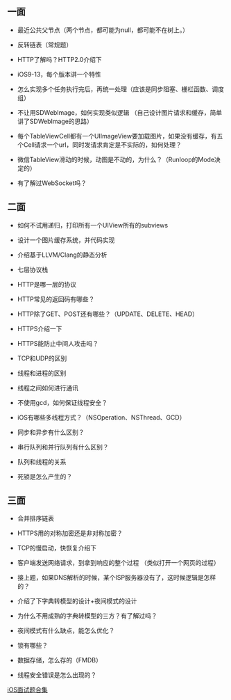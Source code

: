 ## 一面

* 最近公共父节点（两个节点，都可能为null，都可能不在树上。）

* 反转链表（常规题）

* HTTP了解吗？HTTP2.0介绍下

* iOS9-13，每个版本讲一个特性

* 怎么实现多个任务执行完后，再统一处理（应该是同步阻塞、栅栏函数、调度组）

* 不让用SDWebImage，如何实现类似逻辑 （自己设计图片请求和缓存，简单讲了SDWebImage的思路）

* 每个TableViewCell都有一个UIImageView要加载图片，如果没有缓存，有五个Cell请求一个url，同时发请求肯定是不实际的，如何处理？

* 微信TableView滑动的时候，动图是不动的，为什么？（Runloop的Mode决定的）

* 有了解过WebSocket吗？

## 二面

* 如何不试用递归，打印所有一个UIView所有的subviews

* 设计一个图片缓存系统，并代码实现

* 介绍基于LLVM/Clang的静态分析

* 七层协议栈

* HTTP是哪一层的协议

* HTTP常见的返回码有哪些？

* HTTP除了GET、POST还有哪些？（UPDATE、DELETE、HEAD）

* HTTPS介绍一下

* HTTPS能防止中间人攻击吗？

* TCP和UDP的区别

* 线程和进程的区别

* 线程之间如何进行通讯

* 不使用gcd，如何保证线程安全？

* iOS有哪些多线程方式？（NSOperation、NSThread、GCD）

* 同步和异步有什么区别？

* 串行队列和并行队列有什么区别？

* 队列和线程的关系

* 死锁是怎么产生的？

## 三面

* 合并排序链表

* HTTPS用的对称加密还是非对称加密？

* TCP的慢启动，快恢复介绍下

* 客户端发送网络请求，到拿到响应的整个过程 （类似打开一个网页的过程）

* 接上题，如果DNS解析的时候，某个ISP服务器没有了，这时候逻辑是怎样的？

* 介绍了下字典转模型的设计+夜间模式的设计

* 为什么不用成熟的字典转模型的三方？有了解过吗？

* 夜间模式有什么缺点，能怎么优化？

* 锁有哪些？

* 数据存储，怎么存的（FMDB）

* 线程安全错误是怎么出现的？


[iOS面试题合集](https://link.zhihu.com/?target=https%3A//www.jianshu.com/p/e709fde38de3)